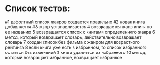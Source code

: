 # Список тестов:

#1 дефолтный список жанров создается правильно
#2 новая книга добавляется
#3 жанр устанавливается
4 возвращается жанр книги по ее названию
5 возвращается список с книгами определенного жанра
6 метод, который возвращает словарь, действительно возвращает словарь
7 создан список без фильма с жанром для возрастного рейтинга
8 если книга уже есть в избранном, то список избранного остается без изменений
9 книга удаляется из избранного
10 метод, который возвращает избранное, возвращает избранное
